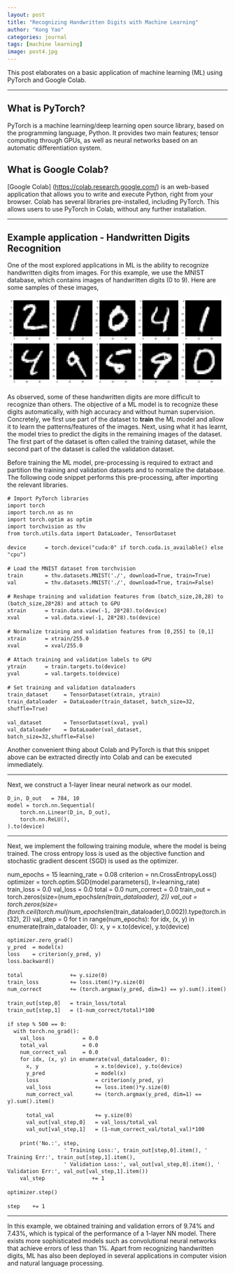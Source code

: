 ```yaml
---
layout: post
title: "Recognizing Handwritten Digits with Machine Learning"
author: "Kong Yao"
categories: journal
tags: [machine learning]
image: post4.jpg
---
```

This post elaborates on a basic application of machine learning (ML) using PyTorch and Google Colab. 

---

## What is PyTorch?

PyTorch is a machine learning/deep learning open source library, based on the programming language, Python. It provides two main features; tensor computing through GPUs, as well as neural networks based on an automatic differentiation system.

## What is Google Colab?

[Google Colab] (https://colab.research.google.com/) is an web-based application that allows you to write and execute Python, right from your browser. Colab has several libraries pre-installed, including PyTorch. This allows users to use PyTorch in Colab, without any further installation.

---

## Example application - Handwritten Digits Recognition

One of the most explored applications in ML is the ability to recognize handwritten digits from images. For this example, we use the MNIST database, which contains images of handwritten digits (0 to 9). Here are some samples of these images,

![alt text](/assets/img/sample_mnist.PNG "MNIST samples")

As observed, some of these handwritten digits are more difficult to recognize than others. The objective of a ML model is to recognize these digits automatically, with high accuracy and without human supervision. Concretely, we first use part of the dataset to $\textbf{train}$ the ML model and allow it to learn the patterns/features of the images. Next, using what it has learnt, the model tries to predict the digits in the remaining images of the dataset. The first part of the dataset is often called the training dataset, while the second part of the dataset is called the validation dataset.

Before training the ML model, pre-processing is required to extract and partition the training and validation datasets and to normalize the database. The following code snippet performs this pre-processing, after importing the relevant libraries. 

```Python3
# Import PyTorch libraries
import torch
import torch.nn as nn
import torch.optim as optim
import torchvision as thv
from torch.utils.data import DataLoader, TensorDataset

device      = torch.device("cuda:0" if torch.cuda.is_available() else "cpu")

# Load the MNIST dataset from torchvision
train       = thv.datasets.MNIST('./', download=True, train=True)
val         = thv.datasets.MNIST('./', download=True, train=False)

# Reshape training and validation features from (batch_size,28,28) to (batch_size,28*28) and attach to GPU
xtrain      = train.data.view(-1, 28*28).to(device)
xval        = val.data.view(-1, 28*28).to(device)

# Normalize training and validation features from [0,255] to [0,1] 
xtrain      = xtrain/255.0
xval        = xval/255.0

# Attach training and validation labels to GPU
ytrain      = train.targets.to(device)
yval        = val.targets.to(device)

# Set training and validation dataloaders 
train_dataset     = TensorDataset(xtrain, ytrain)
train_dataloader  = DataLoader(train_dataset, batch_size=32, shuffle=True)

val_dataset       = TensorDataset(xval, yval)
val_dataloader    = DataLoader(val_dataset, batch_size=32,shuffle=False)
```

Another convenient thing about Colab and PyTorch is that this snippet above can be extracted directly into Colab and can be executed immediately.

----

Next, we construct a 1-layer linear neural network as our model.

```Python3
D_in, D_out   = 784, 10
model = torch.nn.Sequential(
    torch.nn.Linear(D_in, D_out),
    torch.nn.ReLU(),
).to(device)
```

---

Next, we implement the following training module, where the model is being trained. The cross entropy loss is used as the objective function and stochastic gradient descent (SGD) is used as the optimizer. 

num_epochs    = 15
learning_rate = 0.08
criterion     = nn.CrossEntropyLoss()
optimizer     = torch.optim.SGD(model.parameters(), lr=learning_rate)
train_loss    = 0.0
val_loss      = 0.0
total         = 0.0
num_correct   = 0.0
train_out     = torch.zeros(size=(num_epochs*len(train_dataloader), 2))
val_out       = torch.zeros(size=(torch.ceil(torch.mul(num_epochs*len(train_dataloader),0.002)).type(torch.int32), 2))
val_step      = 0
for t in range(num_epochs):
  for idx, (x, y) in enumerate(train_dataloader, 0):
    x, y    = x.to(device), y.to(device)

    optimizer.zero_grad()      
    y_pred  = model(x)
    loss    = criterion(y_pred, y)
    loss.backward()

    total               += y.size(0)
    train_loss          += loss.item()*y.size(0)
    num_correct         += (torch.argmax(y_pred, dim=1) == y).sum().item()

    train_out[step,0]   = train_loss/total
    train_out[step,1]   = (1-num_correct/total)*100

    if step % 500 == 0:
      with torch.no_grad():
        val_loss            = 0.0
        total_val           = 0.0
        num_correct_val     = 0.0
        for idx, (x, y) in enumerate(val_dataloader, 0):
          x, y                  = x.to(device), y.to(device)
          y_pred                = model(x)
          loss                  = criterion(y_pred, y)          
          val_loss              += loss.item()*y.size(0)
          num_correct_val       += (torch.argmax(y_pred, dim=1) == y).sum().item()
          
          total_val             += y.size(0)
          val_out[val_step,0]   = val_loss/total_val
          val_out[val_step,1]   = (1-num_correct_val/total_val)*100

        print('No.:', step, 
                      ' Training Loss:', train_out[step,0].item(), ' Training Err:', train_out[step,1].item(), 
                      ' Validation Loss:', val_out[val_step,0].item(), ' Validation Err:', val_out[val_step,1].item())
        val_step               += 1

    optimizer.step()

    step    += 1
    
---

In this example, we obtained training and validation errors of $9.74\%$ and $7.43\%$, which is typical of the performance of a 1-layer NN model. There exists more sophisticated models such as convolutional neural networks that achieve errors of less than $1\%$. Apart from recognizing handwritten digits, ML has also been deployed in several applications in computer vision and natural language processing.



  